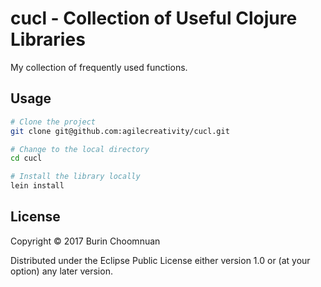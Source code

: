 # cucl - Collection of Useful Clojure Libraries

My collection of frequently used functions.

## Usage

``` bash
# Clone the project
git clone git@github.com:agilecreativity/cucl.git

# Change to the local directory
cd cucl

# Install the library locally
lein install
```

## License

Copyright © 2017 Burin Choomnuan

Distributed under the Eclipse Public License either version 1.0 or (at your option) any later version.
